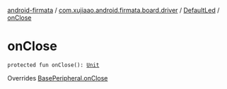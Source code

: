 [android-firmata](../../index.md) / [com.xujiaao.android.firmata.board.driver](../index.md) / [DefaultLed](index.md) / [onClose](./on-close.md)

# onClose

`protected fun onClose(): `[`Unit`](https://kotlinlang.org/api/latest/jvm/stdlib/kotlin/-unit/index.html)

Overrides [BasePeripheral.onClose](../../com.xujiaao.android.firmata.board/-base-peripheral/on-close.md)

